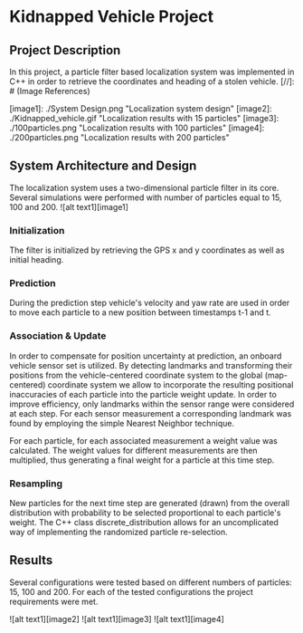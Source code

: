 # Kidnapped Vehicle Project

## Project Description

In this project, a particle filter based localization system was implemented in C++ in order to retrieve the coordinates and heading of a stolen vehicle.
[//]: # (Image References)

[image1]: ./System Design.png "Localization system design"
[image2]: ./Kidnapped_vehicle.gif "Localization results with 15 particles"
[image3]: ./100particles.png "Localization results with 100 particles"
[image4]: ./200particles.png "Localization results with 200 particles"

## System Architecture and Design
The localization system uses a two-dimensional particle filter in its core. Several simulations were performed with number of particles equal to 15, 100 and 200.
![alt text1][image1]

### Initialization
The filter is initialized by retrieving the GPS x and y coordinates as well as initial heading.

### Prediction
During the prediction step vehicle's velocity and yaw rate are used in order to move each particle to a new position between timestamps t-1 and t.

### Association & Update

In order to compensate for position uncertainty at prediction, an onboard vehicle sensor set is utilized. By detecting landmarks and transforming their positions from the vehicle-centered coordinate system to the global (map-centered) coordinate system we allow to incorporate the resulting positional inaccuracies of each particle into the particle weight update. In order to improve efficiency, only landmarks within the sensor range were considered at each step. For each sensor measurement a corresponding landmark was found by employing the simple Nearest Neighbor technique.

For each particle, for each associated measurement a weight value was calculated. The weight values for different measurements are then multiplied, thus generating a final weight for a particle at this time step.


### Resampling

New particles for the next time step are generated (drawn) from the overall distribution with probability to be selected proportional to each particle's weight. The C++ class discrete_distribution allows for an uncomplicated way of implementing the randomized particle re-selection.


## Results
Several configurations were tested based on different numbers of particles: 15, 100 and 200. For each of the tested configurations the project requirements were met.

![alt text1][image2]
![alt text1][image3]
![alt text1][image4]